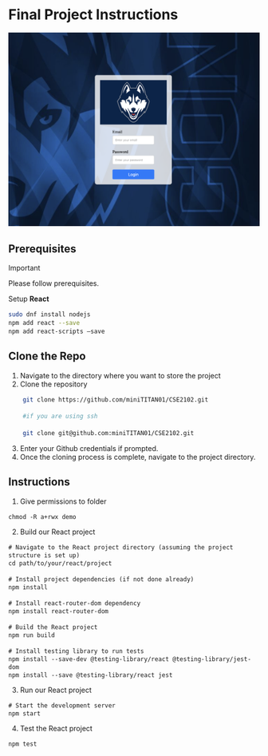 # Final Project Instructions 

<div style="text-align:center">
  <img src="screenShot.png" alt="My Image" width="600">
</div>


## **Prerequisites**
> [!IMPORTANT]
> Please follow prerequisites.

Setup **React** 
```bash 
sudo dnf install nodejs
npm add react --save
npm add react-scripts –save
 ```

## **Clone the Repo**

1. Navigate to the directory where you want to store the project 
2. Clone the repository 
``` bash 
    git clone https://github.com/miniTITAN01/CSE2102.git
    
    #if you are using ssh 

    git clone git@github.com:miniTITAN01/CSE2102.git
```

3. Enter your Github credentials if prompted. 
4. Once the cloning process is complete, navigate to the project directory. 

## **Instructions** 

1. Give permissions to folder 
```
chmod -R a+rwx demo  
```

2. Build our React project 
```
# Navigate to the React project directory (assuming the project structure is set up)
cd path/to/your/react/project

# Install project dependencies (if not done already)
npm install

# Install react-router-dom dependency
npm install react-router-dom

# Build the React project
npm run build

# Install testing library to run tests
npm install --save-dev @testing-library/react @testing-library/jest-dom
npm install --save @testing-library/react jest
```

3. Run our React project 
```
# Start the development server
npm start
```
4. Test the React project
```
npm test
```




